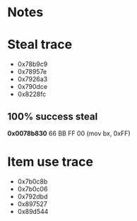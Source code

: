Notes
===

# Steal trace

- 0x78b9c9
- 0x78957e
- 0x7926a3
- 0x790dce
- 0x8228fc

## 100% success steal
**0x0078b830** 66 BB FF 00 (mov bx, 0xFF)


# Item use trace

- 0x7b0c8b
- 0x7b0c06
- 0x792dbd
- 0x897527
- 0x89d544

